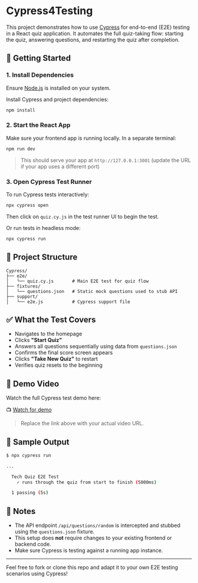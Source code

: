 # Cypress4Testing

This project demonstrates how to use [Cypress](https://www.cypress.io/) for end-to-end (E2E) testing in a React quiz application. It automates the full quiz-taking flow: starting the quiz, answering questions, and restarting the quiz after completion.

## 🚀 Getting Started

### 1. Install Dependencies

Ensure [Node.js](https://nodejs.org/) is installed on your system.

Install Cypress and project dependencies:

```bash
npm install
```

### 2. Start the React App

Make sure your frontend app is running locally. In a separate terminal:

```bash
npm run dev
```

> This should serve your app at `http://127.0.0.1:3001` (update the URL if your app uses a different port)

### 3. Open Cypress Test Runner

To run Cypress tests interactively:

```bash
npx cypress open
```

Then click on `quiz.cy.js` in the test runner UI to begin the test.

Or run tests in headless mode:

```bash
npx cypress run
```

## 📁 Project Structure

```
Cypress/
├── e2e/
│   └── quiz.cy.js       # Main E2E test for quiz flow
├── fixtures/
│   └── questions.json   # Static mock questions used to stub API
├── support/
│   └── e2e.js           # Cypress support file
```

## ✅ What the Test Covers

- Navigates to the homepage
- Clicks **"Start Quiz"**
- Answers all questions sequentially using data from `questions.json`
- Confirms the final score screen appears
- Clicks **"Take New Quiz"** to restart
- Verifies quiz resets to the beginning

## 🎥 Demo Video

Watch the full Cypress test demo here:

📺 [Watch for demo](https://youtu.be/your-demo-video-link)

> Replace the link above with your actual video URL.

## 🔪 Sample Output

```bash
$ npx cypress run

...

  Tech Quiz E2E Test
    ✓ runs through the quiz from start to finish (5000ms)

  1 passing (5s)
```

## 📝 Notes

- The API endpoint `/api/questions/random` is intercepted and stubbed using the `questions.json` fixture.
- This setup does **not** require changes to your existing frontend or backend code.
- Make sure Cypress is testing against a running app instance.

---

Feel free to fork or clone this repo and adapt it to your own E2E testing scenarios using Cypress!

